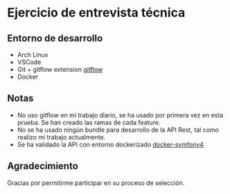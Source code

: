 # Ejercicio de entrevista técnica

## Entorno de desarrollo

* Arch Linux
* VSCode
* Git + gitflow extension [gitflow]
* Docker

## Notas

* No uso gitflow en mi trabajo diario, se ha usado por primera vez en esta prueba. Se han creado las ramas de cada feature.
* No se ha usado ningún bundle para desarrollo de la API Rest, tal como realizo mi trabajo actualmente.
* Se ha validado la API con entorno dockerizado [docker-symfony4]

## Agradecimiento

Gracias por permitirme participar en su proceso de selección.


[gitflow]: https://github.com/petervanderdoes/gitflow-avh
[docker-symfony4]: https://github.com/joeymasip/docker-symfony4.git
